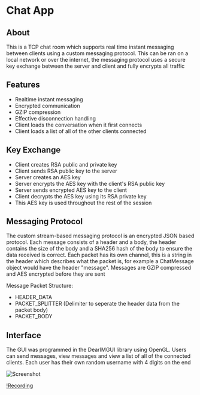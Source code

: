 
# Chat App

## About

This is a TCP chat room which supports real time instant messaging between clients using a custom messaging protocol. This can be ran on a local network or over the internet, the messaging protocol uses a secure key exchange between the server and client and fully encrypts all traffic

## Features

- Realtime instant messaging
- Encrypted communication
- GZIP compression
- Effective disconnection handling
- Client loads the conversation when it first connects
- Client loads a list of all of the other clients connected

## Key Exchange

- Client creates RSA public and private key
- Client sends RSA public key to the server
- Server creates an AES key
- Server encrypts the AES key with the client's RSA public key
- Server sends encrypted AES key to the client
- Client decrypts the AES key using its RSA private key
- This AES key is used throughout the rest of the session

## Messaging Protocol

The custom stream-based messaging protocol is an encrypted JSON based protocol. Each message consists of a header and a body, the header contains the size of the body and a SHA256 hash of the body to ensure the data received is correct. Each packet has its own channel, this is a string in the header which describes what the packet is, for example a ChatMessage object would have the header "message". Messages are GZIP compressed and AES encrypted before they are sent

Message Packet Structure:
- HEADER_DATA
- PACKET_SPLITTER (Delimiter to seperate the header data from the packet body)
- PACKET_BODY

## Interface

The GUI was programmed in the DearIMGUI library using OpenGL. Users can send messages, view messages and view a list of all of the connected clients. Each user has their own random username with 4 digits on the end

![Screenshot](https://github.com/tokyolatter04/ChatApp/assets/97055625/25bb09b7-90b8-4be2-803f-b729ff3ec1bf)

[!Recording](https://github.com/tokyolatter04/ChatApp/assets/97055625/167c2e80-1525-4816-b6d0-3e01446cf8e0)


